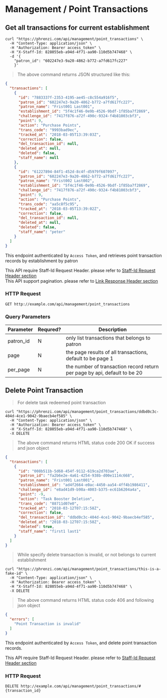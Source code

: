# Management / Point Transactions

## Get all transactions for current establishment

```shell
curl "https://phrenzi.com/api/management/point_transactions" \
  -H "Content-Type: application/json" \
  -H "Authorization: Bearer access_token" \
  -H "X-Staff-Id: 828055eb-a94d-4f71-aa90-110d5b747468" \
  -d '{
    "patron_id": "602247e3-9a20-4862-b772-a7fd617fc227"
    }'
```

> The above command returns JSON structured like this:

```json
{
  "transactions": [
    {
      "id": "7883337f-2353-4195-ae45-c8c554a916f5",
      "patron_id": "602247e3-9a20-4862-b772-a7fd617fc227",
      "patron_name": "Frist001 Last001",
      "establishment_id": "5f4c1f46-0e9b-4526-9bdf-1f85ba7f2869",
      "challenge_id": "7417f876-a72f-490c-9324-f4b81003cbf3",
      "point": 9,
      "action": "Purchase Points",
      "trans_code": "9993bad9ec",
      "tracked_at": "2018-03-05T13:39:03Z",
      "correction": false,
      "del_transaction_id": null,
      "deleted_at": null,
      "deleted": false,
      "staff_name": null
    },
    {
      "id": "61227894-84f1-452d-8c4f-d5979f607097",
      "patron_id": "602247e3-9a20-4862-b772-a7fd617fc227",
      "patron_name": "Frist002 Last002",
      "establishment_id": "5f4c1f46-0e9b-4526-9bdf-1f85ba7f2869",
      "challenge_id": "7417f876-a72f-490c-9324-f4b81003cbf3",
      "point": 9,
      "action": "Purchase Points",
      "trans_code": "aa5c8f5c95",
      "tracked_at": "2018-03-05T13:39:02Z",
      "correction": false,
      "del_transaction_id": null,
      "deleted_at": null,
      "deleted": false,
      "staff_name": "peter"
    }
  ]
}
```

This endpoint authenticated by `Access Token`, and retrieves point transaction records by establishment by patron

<aside class="info">This API require Staff-Id Request Header. please refer to <a
href="#staff-id-request-header">Staff-Id Request Header section</a></aside>

<aside class="info">This API support pagination. please refer to <a
href="#link-response-header">Link Response Header section</a></aside>

### HTTP Request

`GET http://example.com/api/management/point_transactions`

### Query Parameters

Parameter | Requred? | Description
--------- | ----------- | ---------
patron_id | N | only list transactions that belongs to patron
page | N | the page results of all transactions, default to be page 1
per_page | N | the number of transaction record return per page by api, default to be 20

## Delete Point Transaction

> For delete task redeemed point transaction

```shell
curl "https://phrenzi.com/api/management/point_transactions/ddbd0c3c-404d-4ce1-9042-9baecb4ef585" \
  -H "Content-Type: application/json" \
  -H "Authorization: Bearer access_token" \
  -H "X-Staff-Id: 828055eb-a94d-4f71-aa90-110d5b747468" \
  -X DELETE
```

> The above command returns HTML status code 200 OK if success and json object

``` json
{
  "transactions": [
    {
      "id": "008b511b-5d68-454f-9112-619ca2d703ae",
      "patron_id": "fa2b6e2e-4a61-4254-938b-d00e1114c668",
      "patron_name": "Frist001 Last001",
      "establishment_id": "ad4f2664-e0ac-4450-aa54-4ff4b1986411",
      "challenge_id": "e8ad41d9-b98a-4003-b375-ec61b6204a4a",
      "point": -9,
      "action": "Task Booster Deletion",
      "trans_code": "88711d07e0",
      "tracked_at": "2018-03-12T07:15:58Z",
      "correction": false,
      "del_transaction_id": "ddbd0c3c-404d-4ce1-9042-9baecb4ef585",
      "deleted_at": "2018-03-12T07:15:58Z",
      "deleted": true,
      "staff_name": "first1 last1"
    }
  ]
}
```

> While specify delete transaction is invalid, or not belongs to current establishment

```shell
curl "https://phrenzi.com/api/management/point_transactions/this-is-a-fake-id" \
  -H "Content-Type: application/json" \
  -H "Authorization: Bearer access_token" \
  -H "X-Staff-Id: 828055eb-a94d-4f71-aa90-110d5b747468" \
  -X DELETE
```

> The above command returns HTML status code 406 and following json object

``` json
{
  "errors": [
    "Point Transaction is invalid"
  ]
}
```


This endpoint authenticated by `Access Token`, and delete point transaction records.

<aside class="info">This API require Staff-Id Request Header. please refer to <a
href="#staff-id-request-header">Staff-Id Request Header section</a></aside>

### HTTP Request

`DELETE http://example.com/api/management/point_transactions/#{transaction_id}`
